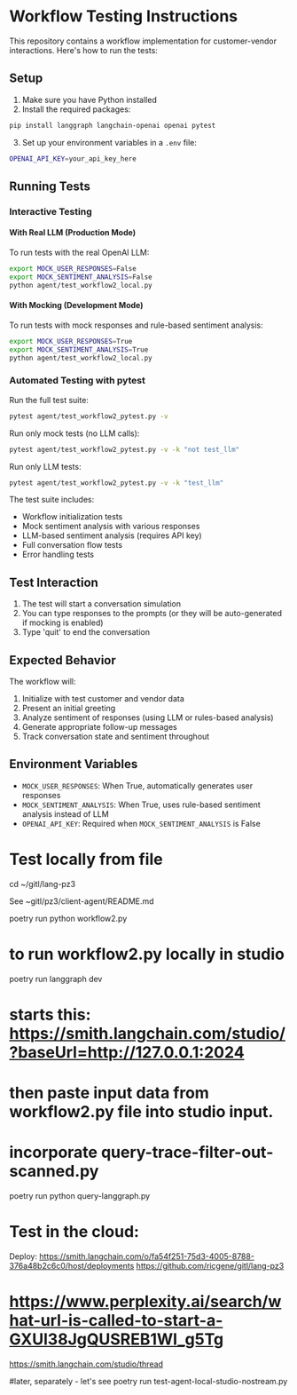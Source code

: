 # Workflow Testing Instructions

This repository contains a workflow implementation for customer-vendor interactions. Here's how to run the tests:

## Setup

1. Make sure you have Python installed
2. Install the required packages:
```bash
pip install langgraph langchain-openai openai pytest
```

3. Set up your environment variables in a `.env` file:
```bash
OPENAI_API_KEY=your_api_key_here
```

## Running Tests

### Interactive Testing

#### With Real LLM (Production Mode)
To run tests with the real OpenAI LLM:

```bash
export MOCK_USER_RESPONSES=False
export MOCK_SENTIMENT_ANALYSIS=False
python agent/test_workflow2_local.py
```

#### With Mocking (Development Mode)
To run tests with mock responses and rule-based sentiment analysis:

```bash
export MOCK_USER_RESPONSES=True
export MOCK_SENTIMENT_ANALYSIS=True
python agent/test_workflow2_local.py
```

### Automated Testing with pytest

Run the full test suite:
```bash
pytest agent/test_workflow2_pytest.py -v
```

Run only mock tests (no LLM calls):
```bash
pytest agent/test_workflow2_pytest.py -v -k "not test_llm"
```

Run only LLM tests:
```bash
pytest agent/test_workflow2_pytest.py -v -k "test_llm"
```

The test suite includes:
- Workflow initialization tests
- Mock sentiment analysis with various responses
- LLM-based sentiment analysis (requires API key)
- Full conversation flow tests
- Error handling tests

## Test Interaction

1. The test will start a conversation simulation
2. You can type responses to the prompts (or they will be auto-generated if mocking is enabled)
3. Type 'quit' to end the conversation

## Expected Behavior

The workflow will:
1. Initialize with test customer and vendor data
2. Present an initial greeting
3. Analyze sentiment of responses (using LLM or rules-based analysis)
4. Generate appropriate follow-up messages
5. Track conversation state and sentiment throughout

## Environment Variables

- `MOCK_USER_RESPONSES`: When True, automatically generates user responses
- `MOCK_SENTIMENT_ANALYSIS`: When True, uses rule-based sentiment analysis instead of LLM
- `OPENAI_API_KEY`: Required when `MOCK_SENTIMENT_ANALYSIS` is False

# Test locally from file
cd ~/gitl/lang-pz3

See ~gitl/pz3/client-agent/README.md

poetry run python workflow2.py

# to run workflow2.py locally in studio
poetry run langgraph dev
# starts this: https://smith.langchain.com/studio/?baseUrl=http://127.0.0.1:2024 
# then paste input data from workflow2.py file into studio input.

# incorporate query-trace-filter-out-scanned.py
poetry run python query-langgraph.py

# Test in the cloud:
Deploy:
   https://smith.langchain.com/o/fa54f251-75d3-4005-8788-376a48b2c6c0/host/deployments
   https://github.com/ricgene/gitl/lang-pz3

   # https://www.perplexity.ai/search/what-url-is-called-to-start-a-GXUl38JgQUSREB1WI_g5Tg

https://smith.langchain.com/studio/thread




#later, separately - let's see
poetry run test-agent-local-studio-nostream.py
